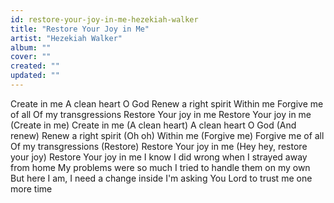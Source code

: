```yaml
---
id: restore-your-joy-in-me-hezekiah-walker
title: "Restore Your Joy in Me"
artist: "Hezekiah Walker"
album: ""
cover: ""
created: ""
updated: ""
---
```


Create in me
A clean heart O God
Renew a right spirit
Within me
Forgive me of all
Of my transgressions
Restore Your joy in me
Restore Your joy in me
(Create in me)
Create in me
(A clean heart)
A clean heart O God
(And renew)
Renew a right spirit
(Oh oh)
Within me
(Forgive me)
Forgive me of all
Of my transgressions
(Restore)
Restore Your joy in me
(Hey hey, restore your joy)
Restore Your joy in me
I know I did wrong when I strayed away from home
My problems were so much
I tried to handle them on my own
But here I am, I need a change inside
I'm asking You Lord to trust me one more time